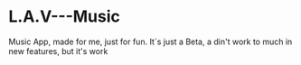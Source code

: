 # L.A.V---Music
Music App, made for me, just for fun. It´s just a Beta, a din't work to much in new features, but it's work
